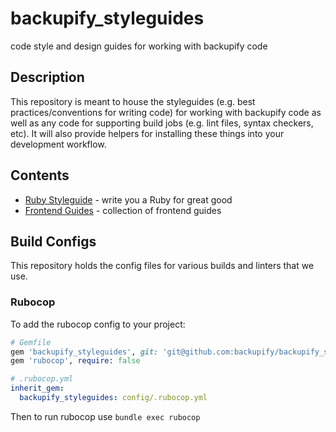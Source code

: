 # backupify_styleguides
code style and design guides for working with backupify code

## Description

This repository is meant to house the styleguides (e.g. best practices/conventions for writing code) for working with backupify code
as well as any code for supporting build jobs (e.g. lint files, syntax checkers, etc). It will also provide helpers for installing
these things into your development workflow.

## Contents

* [Ruby Styleguide](https://github.com/backupify/backupify_styleguides/blob/master/RubyStyleguide.md) - write you a Ruby for great good
* [Frontend Guides](https://github.com/backupify/backupify_styleguides/blob/master/FrontendGuides.md) - collection of frontend guides

## Build Configs

This repository holds the config files for various builds and linters that we use.

### Rubocop

To add the rubocop config to your project:

```rb
# Gemfile
gem 'backupify_styleguides', git: 'git@github.com:backupify/backupify_styleguides.git', require: false
gem 'rubocop', require: false
```

```yml
# .rubocop.yml
inherit_gem:
  backupify_styleguides: config/.rubocop.yml
```

Then to run rubocop use `bundle exec rubocop`
